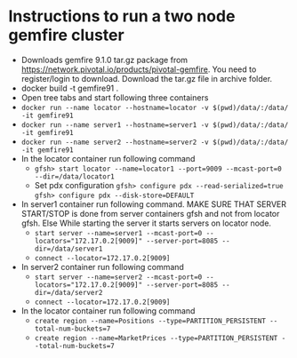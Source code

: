 # Instructions to run a two node gemfire cluster

* Downloads gemfire 9.1.0 tar.gz package from https://network.pivotal.io/products/pivotal-gemfire. You need to register/login to download. Download the tar.gz file in archive folder.
* docker build -t gemfire91 .
* Open tree tabs and start following three containers
* ```docker run --name locator --hostname=locator -v $(pwd)/data/:/data/ -it gemfire91```
* ```docker run --name server1 --hostname=server1 -v $(pwd)/data/:/data/ -it gemfire91```
* ```docker run --name server2 --hostname=server2 -v $(pwd)/data/:/data/ -it gemfire91```
* In the locator container run following command
  + ```gfsh> start locator --name=locator1 --port=9009 --mcast-port=0 --dir=/data/locator1```
  + Set pdx configuration
    ```gfsh> configure pdx --read-serialized=true```
    ```gfsh> configure pdx --disk-store=DEFAULT```
* In server1 container run following command. MAKE SURE THAT SERVER START/STOP is done from server containers gfsh and not from locator gfsh. Else While starting the server it starts servers on locator node.
  + ```start server --name=server1 --mcast-port=0 --locators="172.17.0.2[9009]" --server-port=8085 --dir=/data/server1```
  + ```connect --locator=172.17.0.2[9009]```
* In server2 container run following command
  + ```start server --name=server2 --mcast-port=0 --locators="172.17.0.2[9009]" --server-port=8085 --dir=/data/server2```  
  + ```connect --locator=172.17.0.2[9009]```
* In the locator container run following command
  + ```create region --name=Positions --type=PARTITION_PERSISTENT --total-num-buckets=7```
  + ```create region --name=MarketPrices --type=PARTITION_PERSISTENT --total-num-buckets=7```
